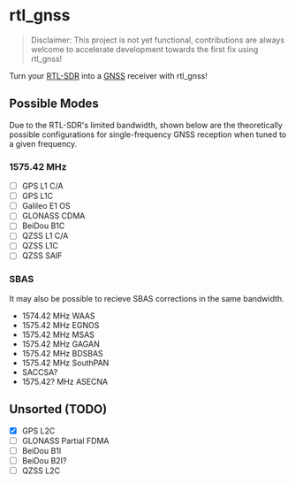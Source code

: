 # rtl_gnss

> Disclaimer: This project is not yet functional, contributions are always welcome to accelerate development towards the first fix using rtl_gnss!

Turn your [RTL-SDR](https://osmocom.org/projects/rtl-sdr/wiki) into a [GNSS](https://en.wikipedia.org/wiki/GNSS) receiver with rtl_gnss!

## Possible Modes

Due to the RTL-SDR's limited bandwidth, shown below are the theoretically possible configurations for single-frequency GNSS reception when tuned to a given frequency.

### 1575.42 MHz

- [ ] GPS L1 C/A
- [ ] GPS L1C
- [ ] Galileo E1 OS
- [ ] GLONASS CDMA
- [ ] BeiDou B1C
- [ ] QZSS L1 C/A
- [ ] QZSS L1C
- [ ] QZSS SAIF

### SBAS

It may also be possible to recieve SBAS corrections in the same bandwidth.

- 1574.42 MHz WAAS
- 1575.42 MHz EGNOS
- 1575.42 MHz MSAS
- 1575.42 MHz GAGAN
- 1575.42 MHz BDSBAS
- 1575.42 MHz SouthPAN
- SACCSA?
- 1575.42? MHz ASECNA

## Unsorted (TODO)

- [x] GPS L2C
- [ ] GLONASS Partial FDMA
- [ ] BeiDou B1I
- [ ] BeiDou B2I?
- [ ] QZSS L2C
